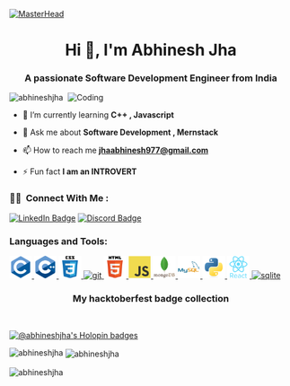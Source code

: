 [![MasterHead](https://firebasestorage.googleapis.com/v0/b/flexi-coding.appspot.com/o/dempgi7-520f8d5f-63d4-4453-8822-dbc149ae27f8.gif?alt=media&token=91c0c7b2-93c3-4029-b011-1a8703c5730d)](https://rishavchanda.io)
<h1 align="center">Hi 👋, I'm Abhinesh Jha</h1>
<h3 align="center">A passionate Software Development Engineer from India</h3>
<img align="right" alt="Coding" width="400" src="https://cdn.dribbble.com/users/1162077/screenshots/3848914/programmer.gif">

<p align="left"> <img src="https://komarev.com/ghpvc/?username=abhineshjha&label=Profile%20views&color=df0707&style=plastic" alt="abhineshjha" /> </p>

- 🌱 I’m currently learning **C++ , Javascript**

- 💬 Ask me about **Software Development , Mernstack**

- 📫 How to reach me **jhaabhinesh977@gmail.com**

- ⚡ Fun fact **I am an INTROVERT**

### :man_technologist: &nbsp;Connect With Me :
<p>
<a href="https://www.linkedin.com/in/abhineshjha"><img src="https://img.shields.io/badge/LinkedIn-blue?style=for-the-badge&logo=linkedin&logoColor=white" alt="LinkedIn Badge"></a>
<a href="https://https://discord.com/channels/@me"><img src="https://img.shields.io/badge/Discord-red?style=for-the-badge&logo=Discord&logoColor=white" alt="Discord Badge"></a>


</p>

<h3 align="left">Languages and Tools:</h3>
<p align="left"> <a href="https://www.cprogramming.com/" target="_blank" rel="noreferrer"> <img src="https://raw.githubusercontent.com/devicons/devicon/master/icons/c/c-original.svg" alt="c" width="40" height="40"/> </a> <a href="https://www.w3schools.com/cpp/" target="_blank" rel="noreferrer"> <img src="https://raw.githubusercontent.com/devicons/devicon/master/icons/cplusplus/cplusplus-original.svg" alt="cplusplus" width="40" height="40"/> </a> <a href="https://www.w3schools.com/css/" target="_blank" rel="noreferrer"> <img src="https://raw.githubusercontent.com/devicons/devicon/master/icons/css3/css3-original-wordmark.svg" alt="css3" width="40" height="40"/> </a> <a href="https://git-scm.com/" target="_blank" rel="noreferrer"> <img src="https://www.vectorlogo.zone/logos/git-scm/git-scm-icon.svg" alt="git" width="40" height="40"/> </a> <a href="https://www.w3.org/html/" target="_blank" rel="noreferrer"> <img src="https://raw.githubusercontent.com/devicons/devicon/master/icons/html5/html5-original-wordmark.svg" alt="html5" width="40" height="40"/> </a> <a href="https://developer.mozilla.org/en-US/docs/Web/JavaScript" target="_blank" rel="noreferrer"> <img src="https://raw.githubusercontent.com/devicons/devicon/master/icons/javascript/javascript-original.svg" alt="javascript" width="40" height="40"/> </a> <a href="https://www.mongodb.com/" target="_blank" rel="noreferrer"> <img src="https://raw.githubusercontent.com/devicons/devicon/master/icons/mongodb/mongodb-original-wordmark.svg" alt="mongodb" width="40" height="40"/> </a> <a href="https://www.mysql.com/" target="_blank" rel="noreferrer"> <img src="https://raw.githubusercontent.com/devicons/devicon/master/icons/mysql/mysql-original-wordmark.svg" alt="mysql" width="40" height="40"/> </a> <a href="https://www.python.org" target="_blank" rel="noreferrer"> <img src="https://raw.githubusercontent.com/devicons/devicon/master/icons/python/python-original.svg" alt="python" width="40" height="40"/> </a> <a href="https://reactjs.org/" target="_blank" rel="noreferrer"> <img src="https://raw.githubusercontent.com/devicons/devicon/master/icons/react/react-original-wordmark.svg" alt="react" width="40" height="40"/> </a> <a href="https://www.sqlite.org/" target="_blank" rel="noreferrer"> <img src="https://www.vectorlogo.zone/logos/sqlite/sqlite-icon.svg" alt="sqlite" width="40" height="40"/> </a> </p>

<h3 align="center">My hacktoberfest badge collection</h3>

</br>

[![@abhineshjha's Holopin badges](https://holopin.me/abhineshjha)](https://holopin.io/@abhineshjha)


<p><img align="left" src="https://github-readme-stats.vercel.app/api/top-langs?username=abhineshjha&show_icons=true&theme=tokyonight&bg_color=000000&hide_border=true&locale=en&layout=compact" alt="abhineshjha" /></p>

<p>&nbsp;<img align="center" src="https://github-readme-stats.vercel.app/api?username=abhineshjha&show_icons=true&theme=tokyonight&bg_color=000000&hide_border=true&locale=en" alt="abhineshjha" /></p>

<p><img align="center" src="https://github-readme-streak-stats.herokuapp.com/?user=abhineshjha&theme=default" alt="abhineshjha" /></p>
